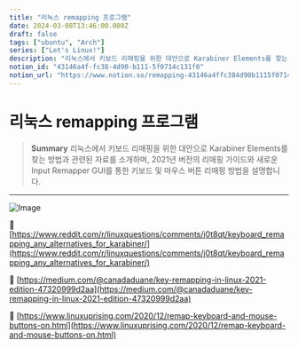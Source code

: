 ```yaml
---
title: "리눅스 remapping 프로그램"
date: 2024-03-08T13:46:00.000Z
draft: false
tags: ["ubuntu", "Arch"]
series: ["Let's Linux!"]
description: "리눅스에서 키보드 리매핑을 위한 대안으로 Karabiner Elements를 찾는 방법과 관련된 자료를 소개하며, 2021년 버전의 리매핑 가이드와 새로운 Input Remapper GUI를 통한 키보드 및 마우스 버튼 리매핑 방법을 설명합니다."
notion_id: "43146a4f-fc38-4d90-b111-5f0714c131f0"
notion_url: "https://www.notion.so/remapping-43146a4ffc384d90b1115f0714c131f0"
---
```


# 리눅스 remapping 프로그램

> **Summary**
> 리눅스에서 키보드 리매핑을 위한 대안으로 Karabiner Elements를 찾는 방법과 관련된 자료를 소개하며, 2021년 버전의 리매핑 가이드와 새로운 Input Remapper GUI를 통한 키보드 및 마우스 버튼 리매핑 방법을 설명합니다.

---

![Image](https://prod-files-secure.s3.us-west-2.amazonaws.com/09ccd4d5-876c-4bba-bbdf-cc77a0a11257/e211ea99-6fd0-49a6-867b-d7a81ca0c93b/Untitled.png?X-Amz-Algorithm=AWS4-HMAC-SHA256&X-Amz-Content-Sha256=UNSIGNED-PAYLOAD&X-Amz-Credential=ASIAZI2LB4665O5OPBEJ%2F20250724%2Fus-west-2%2Fs3%2Faws4_request&X-Amz-Date=20250724T080934Z&X-Amz-Expires=3600&X-Amz-Security-Token=IQoJb3JpZ2luX2VjEAAaCXVzLXdlc3QtMiJHMEUCIQDGq7Z7AZgQJ1q3L4MeXg550lD%2BqnnAz8wudolhLdSH9QIgSJTV9516s5NfhvDWaDvaCLe4jwPxSqCniIGooojbXuQq%2FwMIKRAAGgw2Mzc0MjMxODM4MDUiDA6f4kBrr2Gg%2BM2jaSrcAwokD6funb1c2qYts9spkuGGZZaWi6M1YV%2BQCbKSD%2BdOWx3Fco%2FltKy2i1B%2BZ%2FMpXgAnRErNRTcIN%2BmRo7n7DaIprTLXtamK1GWvU6mv8Bw6Y4LKsDHziWWE7zdQBYffU0W8XSGVM%2Fb29%2F7WtW24Ne2hvr96NF2LSDVoutdWaa%2FfBROazu%2BwPdQOLgQ%2BW7H6Y%2BmC5UOGj3OuJAibj8TTNOaT6tCVCKjvRyF3VjMoQR9Z4r01fV4w1o9PAql1yEKGtdkXUwCok%2FL0yEdjKI4vV06uXB4ls8n8NNHel%2BR7Xn0US8rvOu8poQNVleUs4dgG22bVDsrHiGeFJDfKz81fPxwvGBz%2BzvRxo557WzCAgx%2FqCXnanvRF70cmACE2i87Jq3YND%2BmZr6X2ZZlON618YX5kUVq%2Bck%2FCNfFKs9lNmMkmqS7tbUT0Cv02PrBNrqijMG%2FTFlRqgUD2sPWa6XuWAmtyGCVleD8y6M%2FdXVlQqVhgNTFh3DIUXZlLJqgY63XwrEZWWWRv9m1RlXa%2FhzkAKCmHIUv9FKeCX%2BfatZR5gUMmHVa00pBdIZlCAyYTlfwXe4vRw0usjHQ75v3yXfJikJn%2B6Vvp3uAC7cbE0XlrkSreHoo2u4G3pnVv0Q1IMO%2FPh8QGOqUB2XngQCj6LgsbjIsui6IHzgvcIKQ225WJKkMSmiEbEZB1Z4bd2z7%2BtWqxTaVYwzGzodeSfpEG92oz0DKLC0%2BPmiUy%2BJ%2FyhBrehHX2XZdJ9RT7WKnEGq1aY7%2FccaHuN1q2s6WSE486njIcqELGaNN4FTx737%2FIt%2FEt2Z01IhHu563wGem9UT2sXtMyQGJWySbQjWcuGoMTPtbiIb8NfdJGNezOvRbr&X-Amz-Signature=4c873ce91793b935617f58bb971a5b6d10308f830bc77c0e9b75ec4f5c0134aa&X-Amz-SignedHeaders=host&x-amz-checksum-mode=ENABLED&x-id=GetObject)

🔗 [https://www.reddit.com/r/linuxquestions/comments/j0t8qt/keyboard_remapping_any_alternatives_for_karabiner/](https://www.reddit.com/r/linuxquestions/comments/j0t8qt/keyboard_remapping_any_alternatives_for_karabiner/)

🔗 [https://medium.com/@canadaduane/key-remapping-in-linux-2021-edition-47320999d2aa](https://medium.com/@canadaduane/key-remapping-in-linux-2021-edition-47320999d2aa)

🔗 [https://www.linuxuprising.com/2020/12/remap-keyboard-and-mouse-buttons-on.html](https://www.linuxuprising.com/2020/12/remap-keyboard-and-mouse-buttons-on.html)

